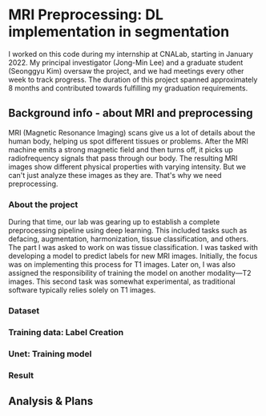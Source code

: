 # MRI Preprocessing: DL implementation in segmentation
I worked on this code during my internship at CNALab, starting in January 2022. My principal investigator (Jong-Min Lee) and a graduate student (Seonggyu Kim) oversaw the project, and we had meetings every other week to track progress. The duration of this project spanned approximately 8 months and contributed towards fulfilling my graduation requirements.

## Background info - about MRI and preprocessing
MRI (Magnetic Resonance Imaging) scans give us a lot of details about the human body, helping us spot different tissues or problems. After the MRI machine emits a strong magnetic field and then turns off, it picks up radiofrequency signals that pass through our body. The resulting MRI images show different physical properties with varying intensity. But we can't just analyze these images as they are. That's why we need preprocessing.

### About the project
During that time, our lab was gearing up to establish a complete preprocessing pipeline using deep learning. This included tasks such as defacing, augmentation, harmonization, tissue classification, and others. 
The part I was asked to work on was tissue classification. I was tasked with developing a model to predict labels for new MRI images. Initially, the focus was on implementing this process for T1 images. Later on, I was also assigned the responsibility of training the model on another modality—T2 images. This second task was somewhat experimental, as traditional software typically relies solely on T1 images.

### Dataset

### Training data: Label Creation

### Unet: Training model

### Result

## Analysis & Plans





